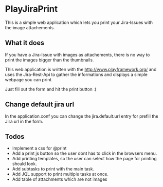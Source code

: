 PlayJiraPrint
=============

This is a simple web application which lets you print your Jira-Issues with the image attachements.

What it does
------------

If you have a Jira-Issue with images as attachements, there is no way to print the images bigger than the thumbnails.

This web application is written with the http://www.playframework.org/ and uses the Jira-Rest-Api to gather the informations and displays a simple webpage you can print.

Just fill out the form and hit the print button :)

Change default jira url
-----------------------

In the application.conf you can change the jira.default.url entry for prefill the Jira url in the form.

Todos
-----

* Implement a css for @print
* Add a print js button so the user dont has to click in the browsers menu.
* Add printing templates, so the user can select how the page for printing should look.
* Add subtasks to print with the main task.
* Add JQL support to print multiple tasks at once.
* Add table of attachments which are not images
